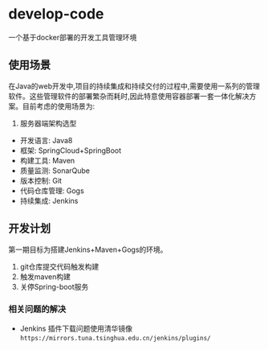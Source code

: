 # develop-code
一个基于docker部署的开发工具管理环境

## 使用场景

在Java的web开发中,项目的持续集成和持续交付的过程中,需要使用一系列的管理软件。这些管理软件的部署繁杂而耗时,因此特意使用容器部署一套一体化解决方案。目前考虑的使用场景为:
1. 服务器端架构选型
  - 开发语言: Java8
  - 框架: SpringCloud+SpringBoot
  - 构建工具: Maven
  - 质量监测: SonarQube
  - 版本控制: Git
  - 代码仓库管理: Gogs
  - 持续集成: Jenkins

## 开发计划

第一期目标为搭建Jenkins+Maven+Gogs的环境。
1. git仓库提交代码触发构建
2. 触发maven构建
3. 关停Spring-boot服务

### 相关问题的解决
- Jenkins 插件下载问题使用清华镜像`https://mirrors.tuna.tsinghua.edu.cn/jenkins/plugins/`
